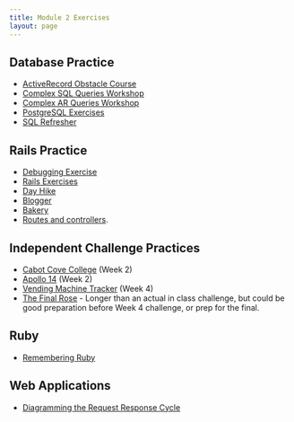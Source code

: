 ```yaml
---
title: Module 2 Exercises
layout: page
---
```



## Database Practice

- [ActiveRecord Obstacle Course](https://github.com/turingschool-projects/activerecord-obstacle-course)
- [Complex SQL Queries Workshop](./misc/complex_queries)
- [Complex AR Queries Workshop](https://github.com/turingschool-examples/student_enrollments_ar)
- [PostgreSQL Exercises](https://pgexercises.com/questions/basic/)
- [SQL Refresher](./lessons/sql_refresher)


## Rails Practice
- [Debugging Exercise](https://github.com/turingschool-examples/debug_shop)
- [Rails Exercises](https://github.com/turingschool/rails_exercises)
- [Day Hike](https://github.com/turingschool-projects/day_hike)
- [Blogger](http://backend.turing.edu/module2/misc/blogger)
- [Bakery](https://github.com/earl-stephens/bakery)
- [Routes and controllers](https://github.com/turingschool/challenges/blob/master/routes_controllers_rails.markdown).

## Independent Challenge Practices
- [Cabot Cove College](https://github.com/turingschool-examples/cabot-cove-college-b2) (Week 2)
- [Apollo 14](https://github.com/turingschool-projects/apollo_14) (Week 2)
- [Vending Machine Tracker](https://github.com/turingschool-examples/vending-machine-tracker/tree/master) (Week 4)
- [The Final Rose](https://github.com/turingschool-examples/the_final_rose) - Longer than an actual in class challenge, but could be good preparation before Week 4 challenge, or prep for the final. 

## Ruby

- [Remembering Ruby](./misc/violations)

## Web Applications

- [Diagramming the Request Response Cycle](./lessons/diagramming_request_response_cycle)
